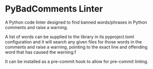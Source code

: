 # PyBadComments Linter

A Python code linter designed to find banned words/phrases in Python comments and raise a warning.

A list of words can be supplied to the library in its pyproject.toml configuration and it will search
any given files for those words in the comments and raise a warning, pointing to the exact line and
offending word that has caused the warning.f

It can be installed as a pre-commit hook to allow for pre-commit linting.